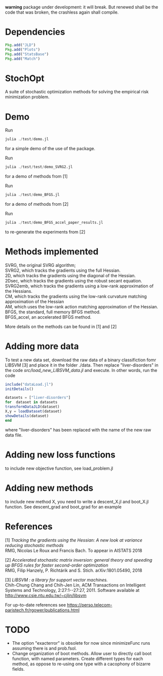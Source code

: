 **warning** package under development: it will break. But renewed shall be the code that was broken, the crashless again shall compile.

# Dependencies

```julia
Pkg.add("JLD")
Pkg.add("Plots")
Pkg.add("StatsBase")
Pkg.add("Match")
```

# StochOpt
A suite of stochastic optimization methods for solving the empirical risk minimization problem.  <br>


# Demo
Run   
```julia
julia ./test/demo.jl
``` 
for a simple demo of the use of the package.

Run
```julia
julia ./test/test/demo_SVRG2.jl
```
for a demo of methods from [1]

Run
```julia
julia ./test/demo_BFGS.jl
```
for a demo of methods from [2]

Run
```julia
julia ./test/demo_BFGS_accel_paper_results.jl
```
to re-generate the experiments from [2]

# Methods implemented 

SVRG, the original SVRG algorithm; <br>
SVRG2, which tracks the gradients using the full Hessian. <br>
2D, which tracks the gradients using the diagonal of the Hessian. <br>
2Dsec, which tracks the gradients using the robust secant equation. <br>
SVRG2emb, which tracks the gradients using a low-rank approximation of the Hessians. <br>
CM, which tracks the gradients using the low-rank curvature matching approximation of the Hessian <br>
AM, which uses the low-rank action matching approximation of the Hessian. <br>
BFGS, the standard, full memory BFGS method. <br>
BFGS_accel, an accelerated BFGS method. <br>

More details on the methods can be found in [1] and [2] <br>


# Adding more data
To test a new data set, download the raw data of a binary classifiction fomr LIBSVM [3] and place it in the folder ./data. 
Then replace "liver-disorders" in the code *src/load_new_LIBSVM_data.jl* and execute. In other words, run the code 

```julia
include("dataLoad.jl")
initDetails()

datasets = ["liver-disorders"]  
for  dataset in datasets
transformDataJLD(dataset)
X,y = loadDataset(dataset) 
showDetails(dataset)
end
```
where "liver-disorders" has been replaced with the name of the new raw data file.

# Adding new loss functions
to include new objective function, see load_problem.jl

# Adding new methods
to include new method X, you need to write a descent_X.jl and boot_X.jl function. See descent_grad and boot_grad for an example

# References

[1]  *Tracking the gradients using the Hessian: A new look at variance reducing stochastic methods* <br>
RMG, Nicolas Le Roux and Francis Bach.
To appear in AISTATS 2018 

[2] *Accelerated stochastic matrix inversion: general theory and speeding up BFGS rules for faster second-order optimization* <br>
RMG, Filip Hanzely, P. Richtárik and S. Stich.
arXiv:1801.05490, 2018 

[3]  *LIBSVM : a library for support vector machines.* <br>
Chih-Chung Chang and Chih-Jen Lin, ACM Transactions on Intelligent Systems and Technology, 2:27:1--27:27, 2011. <bf>
  Software available at http://www.csie.ntu.edu.tw/~cjlin/libsvm 

For up-to-date references see https://perso.telecom-paristech.fr/rgower/publications.html

# TODO
* The option "exacterror" is obsolete for now since minimizeFunc runs assuming there is and prob.fsol.
* Change organization of boot methods. Allow user to directly call boot function, with named parameters. Create different types for each method, as oppose to re-using one type with a cacophony of bizarre fields. 
